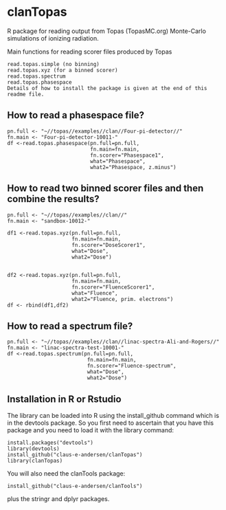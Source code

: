 # clanTopas
R package for reading output from Topas (TopasMC.org) Monte-Carlo simulations of ionizing radiation. 

Main functions for reading scorer files produced by Topas
```
read.topas.simple (no binning)
read.topas.xyz (for a binned scorer)
read.topas.spectrum
read.topas.phasespace
Details of how to install the package is given at the end of this readme file.
```

## How to read a phasespace file?

```
pn.full <- "~//topas//examples//clan//Four-pi-detector//"
fn.main <- "Four-pi-detector-10011-"
df <-read.topas.phasespace(pn.full=pn.full, 
                           fn.main=fn.main, 
                           fn.scorer="Phasespace1",
                           what="Phasespace",
                           what2="Phasespace, z.minus")
```                          

## How to read two binned scorer files and then combine the results?

```
pn.full <- "~//topas//examples//clan//"
fn.main <- "sandbox-10012-"

df1 <-read.topas.xyz(pn.full=pn.full,
                     fn.main=fn.main,
                     fn.scorer="DoseScorer1",
                     what="Dose",
                     what2="Dose")


df2 <-read.topas.xyz(pn.full=pn.full,
                     fn.main=fn.main,
                     fn.scorer="FluenceScorer1",
                     what="Fluence",
                     what2="Fluence, prim. electrons")
df <- rbind(df1,df2)
```

## How to read a spectrum file?

```
pn.full <- "~//topas//examples//clan//linac-spectra-Ali-and-Rogers//"
fn.main <- "linac-spectra-test-10001-"
df <-read.topas.spectrum(pn.full=pn.full,
                          fn.main=fn.main,
                          fn.scorer="Fluence-spectrum",
                          what="Dose",
                          what2="Dose")

```

## Installation in R or Rstudio

The library can be loaded into R using the install_github command which is in the devtools package. So you first need to ascertain that you have this package and you need to load it with the library command:

```
install.packages("devtools")
library(devtools)
install_github("claus-e-andersen/clanTopas")
library(clanTopas)
```
You will also need the clanTools package:

```
install_github("claus-e-andersen/clanTools")
```

plus the stringr and dplyr packages.
